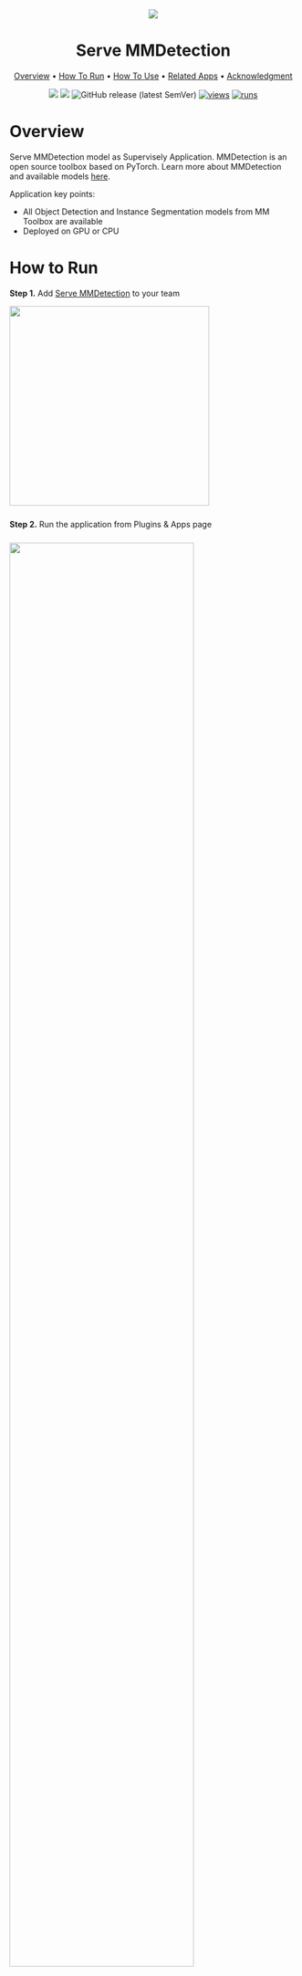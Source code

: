 
<div align="center" markdown>
<img src="https://i.imgur.com/GRGQrAy.png"/>  

# Serve MMDetection

<p align="center">
  <a href="#Overview">Overview</a> •
  <a href="#How-To-Run">How To Run</a> •
  <a href="#How-To-Use">How To Use</a> •
  <a href="#Related-apps">Related Apps</a> •
  <a href="#Acknowledgment">Acknowledgment</a>
</p>

[![](https://img.shields.io/badge/supervisely-ecosystem-brightgreen)](https://ecosystem.supervise.ly/apps/supervisely-ecosystem/mmdetection/serve)
[![](https://img.shields.io/badge/slack-chat-green.svg?logo=slack)](https://supervise.ly/slack)
![GitHub release (latest SemVer)](https://img.shields.io/github/v/release/supervisely-ecosystem/mmdetection)
[![views](https://app.supervise.ly/img/badges/views/supervisely-ecosystem/mmdetection/serve)](https://supervise.ly)
[![runs](https://app.supervise.ly/img/badges/runs/supervisely-ecosystem/mmdetection/serve)](https://supervise.ly)

</div>


# Overview

Serve MMDetection model as Supervisely Application. MMDetection is an open source toolbox based on PyTorch. Learn more about MMDetection and available models [here](https://github.com/open-mmlab/mmdetection).

Application key points:
- All Object Detection and Instance Segmentation models from MM Toolbox are available
- Deployed on GPU or CPU


# How to Run

**Step 1.** Add [Serve MMDetection](https://ecosystem.supervise.ly/apps/supervisely-ecosystem/mmdetection/serve) to your team

<img data-key="sly-module-link" data-module-slug="supervisely-ecosystem/mmdetection/serve" src="https://i.imgur.com/R5nCKt2.png" width="350px" style='padding-bottom: 10px'/>

**Step 2.** Run the application from Plugins & Apps page

<img src="https://i.imgur.com/2FvYoTy.png" width="80%" style='padding-top: 10px'>  

# How to Use

**Pretrained models**

**Step 1.** Select Deep Learning problem to solve

<img src="https://i.imgur.com/fKoqM3Q.png" width="80%">  

**Step 2.** Select architecture, pretrained model, deploying device and press the **Serve** button

<img src="https://i.imgur.com/PFmbbtp.png" width="80%">  

**Step 3.** Wait for the model to deploy

<img src="https://i.imgur.com/1H2Uwsd.png" width="80%">

**Custom models**

Model and directory structure must be acquired via [Train MMDetection](https://ecosystem.supervise.ly/apps/supervisely-ecosystem/mmdetection/train) app or manually created with the same directory structure

<img src="https://github.com/supervisely-ecosystem/mmdetection/releases/download/v0.0.1/copy-path-min.gif"/>  



    

# Related Apps


- [Train MMDetection](https://ecosystem.supervise.ly/apps/supervisely-ecosystem/mmdetection/train) - app allows to play with different inference options, monitor metrics charts in real time, and save training artifacts to Team Files.  
  <img data-key="sly-module-link" data-module-slug="supervisely-ecosystem/mmdetection/train" src="https://i.imgur.com/92PoYV7.png" height="60px" margin-bottom="20px"/>

- [Apply NN to Images Project](https://ecosystem.supervise.ly/apps/supervisely-ecosystem%252Fnn-image-labeling%252Fproject-dataset) - app allows to play with different inference options and visualize predictions in real time.  Once you choose inference settings you can apply model to all images in your project to visually analyse predictions and perform automatic data pre-labeling.   
    <img data-key="sly-module-link" data-module-slug="supervisely-ecosystem/nn-image-labeling/project-dataset" src="https://i.imgur.com/M2Tp8lE.png" height="70px" margin-bottom="20px"/>  

- [Apply NN to Videos Project](https://ecosystem.supervise.ly/apps/apply-nn-to-videos-project) - app allows to label your videos using served Supervisely models.  
  <img data-key="sly-module-link" data-module-slug="supervisely-ecosystem/apply-nn-to-videos-project" src="https://imgur.com/LDo8K1A.png" height="70px" margin-bottom="20px" />

- [NN Image Labeling](https://ecosystem.supervise.ly/apps/supervisely-ecosystem%252Fnn-image-labeling%252Fannotation-tool) - integrate any deployd NN to Supervisely Image Labeling UI. Configure inference settings and model output classes. Press `Apply` button (or use hotkey) and detections with their confidences will immediately appear on the image.   
    <img data-key="sly-module-link" data-module-slug="supervisely-ecosystem/nn-image-labeling/annotation-tool" src="https://i.imgur.com/hYEucNt.png" height="70px" margin-bottom="20px"/>


# Acknowledgment

This app is based on the great work `MMDetection` ([github](https://github.com/open-mmlab/mmdetection)). ![GitHub Org's stars](https://img.shields.io/github/stars/open-mmlab/mmdetection?style=social)

